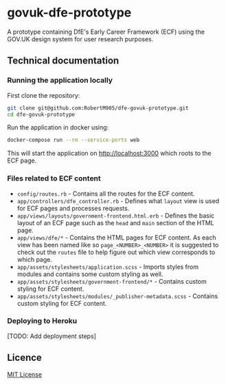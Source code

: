 # govuk-dfe-prototype

A prototype containing DfE's Early Career Framework (ECF) using the GOV.UK design system for user research purposes.

## Technical documentation

### Running the application locally

First clone the repository:

```bash
git clone git@github.com:RobertM905/dfe-govuk-prototype.git
cd dfe-govuk-prototype
```

Run the application in docker using:

```bash
docker-compose run --rm --service-ports web
```

This will start the application on <http://localhost:3000> which roots to the ECF page.

### Files related to ECF content

- `config/routes.rb` - Contains all the routes for the ECF content.
- `app/controllers/dfe_controller.rb` - Defines what `layout` view is used for ECF pages and processes requests.
- `app/views/layouts/government-frontend.html.erb` - Defines the basic layout of an ECF page such as the `head` and `main` section of the HTML page.
- `app/views/dfe/*` - Contains the HTML pages for ECF content. As each view has been named like so `page_<NUMBER>_<NUMBER>` it is suggested to check out the `routes` file to help figure out which view corresponds to which page.
- `app/assets/stylesheets/application.scss` - Imports styles from modules and contains some custom styling as well.
- `app/assets/stylesheets/government-frontend/*` - Contains custom styling for ECF content.
- `app/assets/stylesheets/modules/_publisher-metadata.scss` - Contains custom styling for ECF content.


### Deploying to Heroku

[TODO: Add deployment steps]

## Licence

[MIT License](LICENCE)
